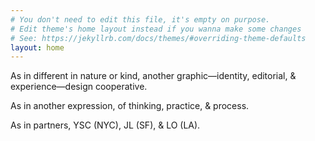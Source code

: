 ```yaml
---
# You don't need to edit this file, it's empty on purpose.
# Edit theme's home layout instead if you wanna make some changes
# See: https://jekyllrb.com/docs/themes/#overriding-theme-defaults
layout: home
---
```


<p>As in different in nature or kind, another graphic—identity, editorial, & experience—design cooperative.</p>
<p>As in another expression, of thinking, practice, & process.</p>
<p>As in partners, YSC (NYC), JL (SF), & LO (LA).</p>
